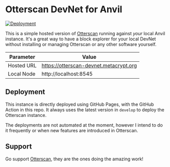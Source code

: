 # Otterscan DevNet for Anvil

[![Deployment](https://github.com/0xMetacrypt/otterscan-devnet/actions/workflows/deploy.yml/badge.svg)](https://github.com/0xMetacrypt/otterscan-devnet/actions/workflows/deploy.yml)

This is a simple hosted version of [Otterscan](https://github.com/otterscan/otterscan) running against _your_ local Anvil instance. It's a great way to have a block explorer for your local DevNet without installing or managing Otterscan or any other software yourself.

| Parameter  | Value                                  |
| ---------- | -------------------------------------- |
| Hosted URL | https://otterscan-devnet.metacrypt.org |
| Local Node | http://localhost:8545                  |

## Deployment

This instance is directly deployed using GitHub Pages, with the GitHub Action in this repo. It always uses the latest version in `develop` to deploy the Otterscan instance.

The deployments are not automated at the moment, however I intend to do it frequently or when new features are introduced in Otterscan.

## Support

Go support [Otterscan](https://github.com/otterscan/otterscan), they are the ones doing the amazing work!
